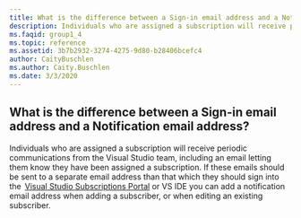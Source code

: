 ```yaml
---
title: What is the difference between a Sign-in email address and a Notification email address?
description: Individuals who are assigned a subscription will receive periodic communications from the Visual Studio team, including an email...
ms.faqid: group1_4
ms.topic: reference
ms.assetid: 3b7b2932-3274-4275-9d80-b28406bcefc4
author: CaityBuschlen
ms.author: Caity.Buschlen
ms.date: 3/3/2020
---
```


## What is the difference between a Sign-in email address and a Notification email address?

Individuals who are assigned a subscription will receive periodic communications from the Visual Studio team, including an email letting them know they have been assigned a subscription. If these emails should be sent to a separate email address than that which they should sign into the  [Visual Studio Subscriptions Portal](https://my.visualstudio.com/) or VS IDE you can add a notification email address when adding a subscriber, or when editing an existing subscriber.
